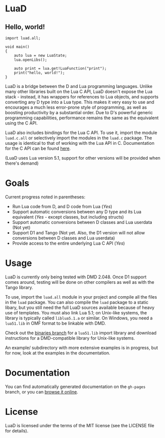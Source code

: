LuaD
============================================
Hello, world!
--------------------------------------------
	import luad.all;

	void main()
	{
		auto lua = new LuaState;
		lua.openLibs();
		
		auto print = lua.get!LuaFunction("print");
		print("hello, world!");
	}

LuaD is a bridge between the D and Lua programming languages. Unlike many other libraries built on the Lua C API, LuaD doesn't expose the Lua stack - instead, it has wrappers for references to Lua objects, and supports converting any D type into a Lua type. This makes it very easy to use and encourages a much less error-prone style of programming, as well as boosting productivity by a substantial order. Due to D's powerful generic programming capabilities, performance remains the same as the equivalent using the C API.

LuaD also includes bindings for the Lua C API. To use it, import the module `luad.c.all` or selectively import the modules in the `luad.c` package. The usage is identical to that of working with the Lua API in C. Documentation for the C API can be found [here](http://www.lua.org/manual/5.1/manual.html).

(LuaD uses Lua version 5.1, support for other versions will be provided when there's demand)

Goals
============================================
Current progress noted in parentheses:

 * Run Lua code from D, and D code from Lua (_Yes_)
 * Support automatic conversions between any D type and its Lua equivalent (_Yes_ - except classes, but including structs)
 * Support automatic conversions between D classes and Lua userdata (Not yet)
 * Support D1 and Tango (Not yet. Also, the D1 version will not allow conversions between D classes and Lua userdata)
 * Provide access to the entire underlying Lua C API (_Yes_)

Usage
============================================
LuaD is currently only being tested with DMD 2.048. Once D1 support comes around, testing will be done on other compilers as well as with the Tango library.

To use, import the `luad.all` module in your project and compile all the files in the `luad` package. You can also compile the `luad` package to a static libary, but you still need the full LuaD sources available because of heavy use of templates. You must also link Lua 5.1; on Unix-like systems, the library is typically called `liblua5.1.a` or similar. On Windows, you need a `lua51.lib` in OMF format to be linkable with DMD.

Check out the [binaries branch](http://github.com/JakobOvrum/LuaD/tree/binaries) for a `lua51.lib` import library and download instructions for a DMD-compatible library for Unix-like systems.

An example/ subdirectory with more extensive examples is in progress, but for now, look at the examples in the documentation.

Documentation
============================================
You can find automatically generated documentation on the `gh-pages` branch, or you can [browse it online](http://jakobovrum.github.com/LuaD/).

License
============================================
LuaD is licensed under the terms of the MIT license (see the LICENSE file for details).